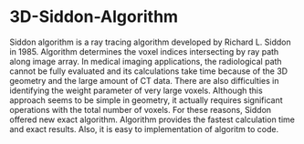 # 3D-Siddon-Algorithm

Siddon algorithm is a ray tracing algorithm developed by Richard L. Siddon in 1985. Algorithm determines the voxel indices intersecting by ray path along image array. In medical imaging applications, the radiological path cannot be fully evaluated and its calculations take time because of the 3D geometry and the large amount of CT data. There are also difficulties in identifying the weight parameter of very large voxels. Although this approach seems to be simple in geometry, it actually requires significant operations with the total number of voxels. For these reasons, Siddon offered new exact algorithm. Algorithm provides the fastest calculation time and exact results. Also, it is easy to implementation of algoritm to code.
